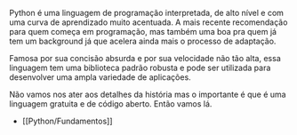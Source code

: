 Python é uma linguagem de programação interpretada, de alto nível e com uma curva de aprendizado muito acentuada. A mais recente recomendação para quem começa em programação, mas também uma boa pra quem já tem um background já que acelera ainda mais o processo de adaptação.

Famosa por sua concisão absurda e por sua velocidade não tão alta, essa linguagem tem uma biblioteca padrão robusta e pode ser utilizada para desenvolver uma ampla variedade de aplicações.

Não vamos nos ater aos detalhes da história mas o importante é que é uma linguagem gratuita e de código aberto. Então vamos lá.

- [[Python/Fundamentos]]